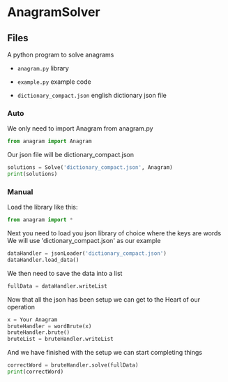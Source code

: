 # AnagramSolver

## Files

A python program to solve anagrams

- `anagram.py` library

- `example.py` example code

- `dictionary_compact.json` english dictionary json file

### Auto

We only need to import Anagram from anagram.py
```python
from anagram import Anagram
```

Our json file will be dictionary_compact.json
```python
solutions = Solve('dictionary_compact.json', Anagram)
print(solutions)
```

### Manual

Load the library like this:
```python
from anagram import *
```

Next you need to load you json library of choice where the keys are words
We will use 'dictionary_compact.json' as our example
```python
dataHandler = jsonLoader('dictionary_compact.json')
dataHandler.load_data()
```

We then need to save the data into a list
```python
fullData = dataHandler.writeList
```

Now that all the json has been setup we can get to the
Heart of our operation
```python
x = Your Anagram
bruteHandler = wordBrute(x)
bruteHandler.brute()
bruteList = bruteHandler.writeList
```

And we have finished with the setup we can start completing things
```python
correctWord = bruteHandler.solve(fullData)
print(correctWord)
```
